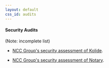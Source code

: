 ```yaml
---
layout: default
css_id: audits
---
```


#### Security Audits

(Note: incomplete list)

* [NCC Group's security assessment of Kolide](https://www.nccgroup.trust/globalassets/our-research/us/public-reports/2017/ncc-group-kolide-the-update-framework-security-assessment.pdf).

* [NCC Group's security assessment of Notary](https://github.com/theupdateframework/notary/blob/master/docs/resources/ncc_docker_notary_audit_2015_07_31.pdf).
